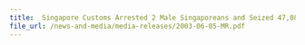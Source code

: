```yaml
---
title: 	Singapore Customs Arrested 2 Male Singaporeans and Seized 47,088 Bottles of Contraband Vodka
file_url: /news-and-media/media-releases/2003-06-05-MR.pdf
---
```

